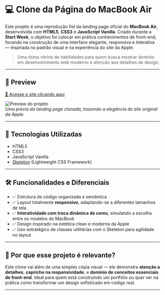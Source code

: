 # 💻 Clone da Página do MacBook Air

Este projeto é uma reprodução fiel da landing page oficial do **MacBook Air**, desenvolvida com **HTML5**, **CSS3** e **JavaScript Vanilla**. Criado durante a **Start Week**, o objetivo foi colocar em prática conhecimentos de front-end, focando na construção de uma interface elegante, responsiva e interativa — inspirada no padrão visual e na experiência do site da Apple.

> Uma ótima vitrine de habilidades para quem busca mostrar domínio em desenvolvimento web moderno e atenção aos detalhes de design.

---

## 📸 Preview

[🔗 Acesse o site clicando aqui](https://r3n4n-b3rn4rd0.github.io/start-week-macbook-page/)

![Preview do projeto](./src/assets/images/preview.jpg)  
*Uma prévia da landing page clonada, trazendo a elegância do site original da Apple.*

---

## 🚀 Tecnologias Utilizadas

- HTML5  
- CSS3  
- JavaScript Vanilla  
- [Skeleton](http://getskeleton.com/) (Lightweight CSS Framework)

---

## 🛠 Funcionalidades e Diferenciais

- ✅ Estrutura de código organizada e semântica  
- ✅ Layout totalmente **responsivo**, adaptando-se a diferentes tamanhos de tela  
- ✅ **Interatividade com troca dinâmica de cores**, simulando a escolha entre os modelos do MacBook  
- ✅ Design inspirado na estética clean e moderna da Apple  
- ✅ Uso estratégico de classes utilitárias com o Skeleton para agilidade no layout

---

## 🌟 Por que esse projeto é relevante?

Este clone vai além de uma simples cópia visual — ele demonstra **atenção a detalhes**, **capricho na responsividade**, e **domínio de conceitos essenciais de front-end**. Ideal para quem está construindo um portfólio ou quer ver na prática como transformar um design sofisticado em código real.

---
